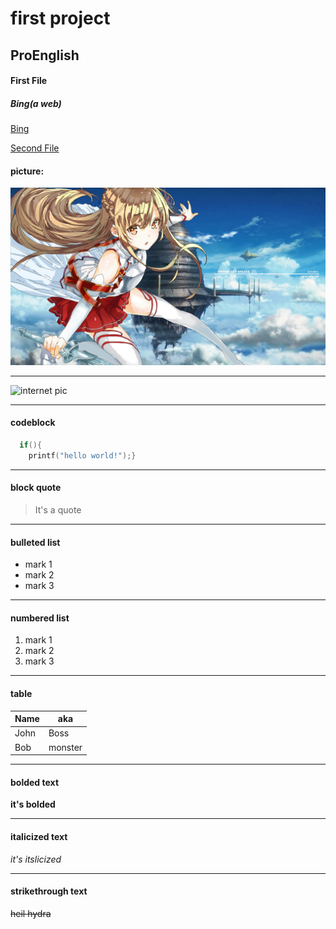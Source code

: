 # first project
## ProEnglish
#### First File

##### Bing(a web)
[Bing](https://cn.bing.com/)

[Second File](./Second.md)

#### picture:
![local pic](./1431679382408442.jpg "local pic")
___
![internet pic](https://image.baidu.com/search/detail?ct=503316480&z=0&ipn=d&word=%E9%BB%91%E5%AF%A1%E5%A6%87%E5%9B%BE%E7%89%87&hs=2&pn=3&spn=0&di=133540&pi=0&rn=1&tn=baiduimagedetail&is=0%2C0&ie=utf-8&oe=utf-8&cl=2&lm=-1&cs=2415175099%2C3483196942&os=3870646709%2C1664553091&simid=3495136084%2C677441400&adpicid=0&lpn=0&ln=30&fr=ala&fm=&sme=&cg=&bdtype=0&oriquery=%E9%BB%91%E5%AF%A1%E5%A6%87%E5%9B%BE%E7%89%87&objurl=https%3A%2F%2Fgimg2.baidu.com%2Fimage_search%2Fsrc%3Dhttp%3A%2F%2Fhbimg.b0.upaiyun.com%2F52146128011fa20226309fbc3f58dd1fed03318ff40b-k5NN8k_fw658%26refer%3Dhttp%3A%2F%2Fhbimg.b0.upaiyun.com%26app%3D2002%26size%3Df9999%2C10000%26q%3Da80%26n%3D0%26g%3D0n%26fmt%3Djpeg%3Fsec%3D1622297846%26t%3De0976859d3a59002e0512daabec4b1c8&fromurl=ippr_z2C%24qAzdH3FAzdH3Fi7wkwg_z%26e3Bv54AzdH3FrtgfAzdH3Fb8lcla9dnAzdH3F&gsm=3&islist=&querylist= "internet pic")
___
#### codeblock
```c
  if(){
    printf("hello world!");}

```
___
#### block quote
> It's a quote
___
#### bulleted list
* mark 1
* mark 2
* mark 3
 ___
#### numbered list
1. mark 1
1. mark 2
1. mark 3
___
#### table
|  Name     |  aka     |
|  -------  |  ------  |
|  John     |  Boss    |
|  Bob      |  monster |
___
#### bolded text
__it's bolded__
___
#### italicized text
_it's itslicized_
___
#### strikethrough text
<del>heil hydra</del>
